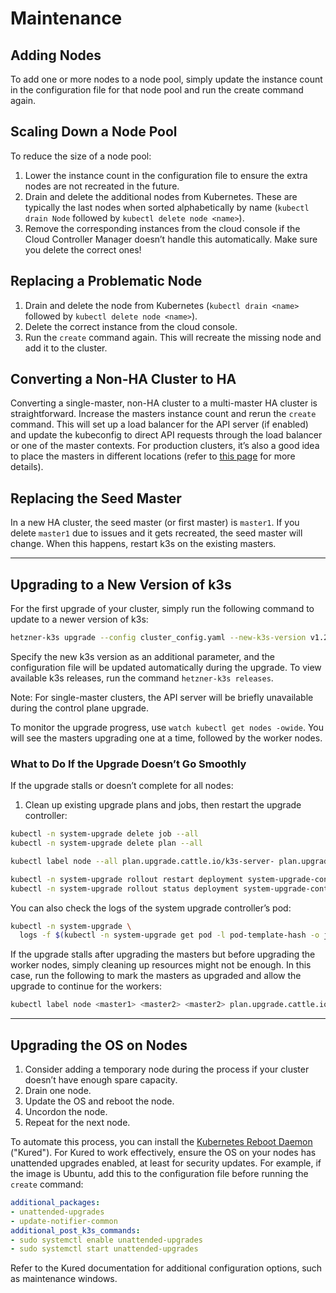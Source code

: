 # Maintenance

## Adding Nodes

To add one or more nodes to a node pool, simply update the instance count in the configuration file for that node pool and run the create command again.

## Scaling Down a Node Pool

To reduce the size of a node pool:

1. Lower the instance count in the configuration file to ensure the extra nodes are not recreated in the future.
2. Drain and delete the additional nodes from Kubernetes. These are typically the last nodes when sorted alphabetically by name (`kubectl drain Node` followed by `kubectl delete node <name>`).
3. Remove the corresponding instances from the cloud console if the Cloud Controller Manager doesn’t handle this automatically. Make sure you delete the correct ones!

## Replacing a Problematic Node

1. Drain and delete the node from Kubernetes (`kubectl drain <name>` followed by `kubectl delete node <name>`).
2. Delete the correct instance from the cloud console.
3. Run the `create` command again. This will recreate the missing node and add it to the cluster.

## Converting a Non-HA Cluster to HA

Converting a single-master, non-HA cluster to a multi-master HA cluster is straightforward. Increase the masters instance count and rerun the `create` command. This will set up a load balancer for the API server (if enabled) and update the kubeconfig to direct API requests through the load balancer or one of the master contexts. For production clusters, it’s also a good idea to place the masters in different locations (refer to [this page](Masters_in_different_locations.md) for more details).

## Replacing the Seed Master

In a new HA cluster, the seed master (or first master) is `master1`. If you delete `master1` due to issues and it gets recreated, the seed master will change. When this happens, restart k3s on the existing masters.

---

## Upgrading to a New Version of k3s

For the first upgrade of your cluster, simply run the following command to update to a newer version of k3s:

```bash
hetzner-k3s upgrade --config cluster_config.yaml --new-k3s-version v1.27.1-rc2+k3s1
```

Specify the new k3s version as an additional parameter, and the configuration file will be updated automatically during the upgrade. To view available k3s releases, run the command `hetzner-k3s releases`.

Note: For single-master clusters, the API server will be briefly unavailable during the control plane upgrade.

To monitor the upgrade progress, use `watch kubectl get nodes -owide`. You will see the masters upgrading one at a time, followed by the worker nodes.

### What to Do If the Upgrade Doesn’t Go Smoothly

If the upgrade stalls or doesn’t complete for all nodes:

1. Clean up existing upgrade plans and jobs, then restart the upgrade controller:

```bash
kubectl -n system-upgrade delete job --all
kubectl -n system-upgrade delete plan --all

kubectl label node --all plan.upgrade.cattle.io/k3s-server- plan.upgrade.cattle.io/k3s-agent-

kubectl -n system-upgrade rollout restart deployment system-upgrade-controller
kubectl -n system-upgrade rollout status deployment system-upgrade-controller
```

You can also check the logs of the system upgrade controller’s pod:

```bash
kubectl -n system-upgrade \
  logs -f $(kubectl -n system-upgrade get pod -l pod-template-hash -o jsonpath="{.items[0].metadata.name}")
```

If the upgrade stalls after upgrading the masters but before upgrading the worker nodes, simply cleaning up resources might not be enough. In this case, run the following to mark the masters as upgraded and allow the upgrade to continue for the workers:

```bash
kubectl label node <master1> <master2> <master2> plan.upgrade.cattle.io/k3s-server=upgraded
```

---

## Upgrading the OS on Nodes

1. Consider adding a temporary node during the process if your cluster doesn’t have enough spare capacity.
2. Drain one node.
3. Update the OS and reboot the node.
4. Uncordon the node.
5. Repeat for the next node.

To automate this process, you can install the [Kubernetes Reboot Daemon](https://kured.dev/) ("Kured"). For Kured to work effectively, ensure the OS on your nodes has unattended upgrades enabled, at least for security updates. For example, if the image is Ubuntu, add this to the configuration file before running the `create` command:

```yaml
additional_packages:
- unattended-upgrades
- update-notifier-common
additional_post_k3s_commands:
- sudo systemctl enable unattended-upgrades
- sudo systemctl start unattended-upgrades
```

Refer to the Kured documentation for additional configuration options, such as maintenance windows.
